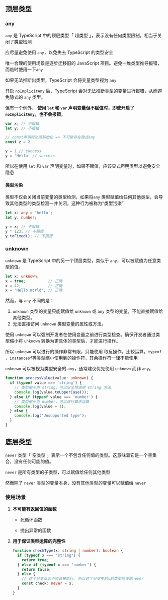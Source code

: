## 顶层类型

### any

`any` 是 TypeScript 中的顶层类型「 超类型 」，表示没有任何类型限制，相当于关闭了类型检测

应尽量避免使用 `any`，以免失去 TypeScript 的类型安全

唯一合理的使用场景是逐步迁移旧的 JavaScript 项目。避免一堆类型推导报错，而临时使用一下`any`



如果无法推断出类型，TypeScript 会将变量类型视为 `any`

开启 `noImplicitAny` 后，TypeScript 会对无法推断类型的变量进行报错，从而避免隐式的 `any` 类型。

但有一个例外， **使用 `let` 和 `var` 声明变量但不赋值时，即使开启了 `noImplicitAny`，也不会报错**。

```ts
var x; // 不报错
let y; // 不报错

// const声明时必须初始化 => 不可能存在隐式any
const z = 2

y = 1 // success
y = 'Hello' // success
```

所以在使用 `let` 和 `var` 声明变量时，如果不赋值，应该显式声明类型以避免安全隐患



#### 类型污染

类型不仅会关闭当前变量的类型检测，如果将`any` 类型赋值给任何其他类型，会导致其他类型的类型检测一并关闭，这种行为被称为“类型污染”

```ts
let x: any = 'hello';
let y: number;

y = x; // 不报错
y * 123; // 不报错
y.toFixed(); // 不报错
```



### unknown

`unknown` 是 TypeScript 中的另一个顶层类型，类似于 `any`，可以被赋值为任意类型的值。

```typescript
let x: unknown;
x = true;          // 正确
x = 42;            // 正确
x = 'Hello World'; // 正确
```



然而，与 `any` 不同的是：

1. `unknown` 类型的变量只能赋值给 `unknown` 或 `any` 类型的变量，不能直接赋值给其他类型。
2. 无法直接访问 `unknown` 类型变量的属性或方法。



使用 `unknown` 可以强制开发者在使用变量之前进行类型检查。确保开发者通过类型缩小将 `unknown` 转换为更具体的类型后，才能进行操作。

所以 `unknown` 可以进行的操作非常有限，只能使用 取反操作，比较运算，`typeof` ，`instanceof`等类型缩小使用到的操作符，其余操作符一律不能使用



`unknown` 可以被视为类型安全的 `any`，通常建议优先使用 `unknown` 而非 `any`。

```typescript
function processValue(value: unknown) {
  if (typeof value === 'string') {
    // 类型缩小为 string，可以安全地调用 string 方法
    console.log(value.toUpperCase());
  } else if (typeof value === 'number') {
    // 类型缩小为 number，可以进行算术运算
    console.log(value + 1);
  } else {
    console.log('Unsupported type');
  }
}
```



## 底层类型

`never` 类型「 空类型 」表示一个不包含任何值的类型。这意味着它是一个空集合，没有任何可能的值。

`never` 是所有类型的子类型，可以赋值给任何其他类型

然而除了 `never` 类型的变量本身，没有其他类型的变量可以赋值给 `never`



### 使用场景

1. **不可能有返回值的函数**

   - 死循环函数

   - 抛出异常的函数

2. **用于保证类型运算的完整性**

   ```ts
   function checkType(x: string | number): boolean {
     if (typeof x === "string") {
       return true;
     } else if (typeof x === "number") {
       return false;
     } else {
       // 这个分支永远不应该被执行, 所以这个分支中的x的类型应该是never
       const check: never = x;
     }
   }
   ```

   